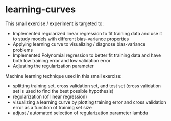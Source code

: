 # learning-curves

This small exercise / experiment is targeted to: 
- Implemented regularized linear regression to fit training data and use it to study models with different bias-variance properties
- Applying learning curve to visualizing / diagnose bias-variance problems
- Implemented Polynomial regression to better fit training data and have both low training error and low validation error 
- Adjusting the regularization parameter

Machine learning technique used in this small exercise: 
- splitting training set, cross validation set, and test set (cross validation set is used to find the best possible hypothesis)
- regularization (of linear regression)
- visualizing a learning curve by plotting training error and cross validation error as a function of training set size
- adjust / automated selection of regularization parameter lambda
